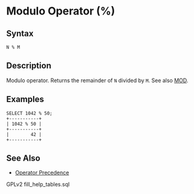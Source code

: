 # Modulo Operator (%)

## Syntax

```
N % M
```

## Description

Modulo operator. Returns the remainder of `N` divided by `M`. See also [MOD](../../../sql-functions/numeric-functions/mod.md).

## Examples

```
SELECT 1042 % 50;
+-----------+
| 1042 % 50 |
+-----------+
|        42 |
+-----------+
```

## See Also

* [Operator Precedence](../operator-precedence.md)

GPLv2 fill\_help\_tables.sql
